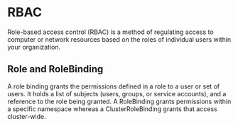 # RBAC
Role-based access control (RBAC) is a method of regulating access to computer or network resources based on the roles of individual users within your organization.

## Role and RoleBinding
A role binding grants the permissions defined in a role to a user or set of users. It holds a list of subjects (users, groups, or service accounts), and a reference to the role being granted. A RoleBinding grants permissions within a specific namespace whereas a ClusterRoleBinding grants that access cluster-wide.


